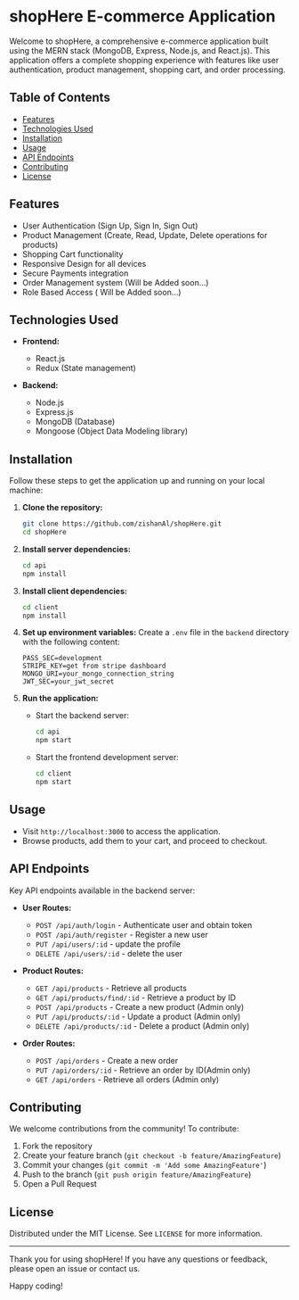# shopHere E-commerce Application

Welcome to shopHere, a comprehensive e-commerce application built using the MERN stack (MongoDB, Express, Node.js, and React.js). This application offers a complete shopping experience with features like user authentication, product management, shopping cart, and order processing.

## Table of Contents
- [Features](#features)
- [Technologies Used](#technologies-used)
- [Installation](#installation)
- [Usage](#usage)
- [API Endpoints](#api-endpoints)
- [Contributing](#contributing)
- [License](#license)

## Features
- User Authentication (Sign Up, Sign In, Sign Out)
- Product Management (Create, Read, Update, Delete operations for products)
- Shopping Cart functionality
- Responsive Design for all devices
- Secure Payments integration
- Order Management system (Will be Added soon...)
- Role Based Access ( Will be Added soon...)

## Technologies Used
- **Frontend:**
  - React.js
  - Redux (State management)

- **Backend:**
  - Node.js
  - Express.js
  - MongoDB (Database)
  - Mongoose (Object Data Modeling library)

## Installation
Follow these steps to get the application up and running on your local machine:

1. **Clone the repository:**
    ```sh
    git clone https://github.com/zishanAl/shopHere.git
    cd shopHere
    ```

2. **Install server dependencies:**
    ```sh
    cd api
    npm install
    ```

3. **Install client dependencies:**
    ```sh
    cd client
    npm install
    ```

4. **Set up environment variables:**
    Create a `.env` file in the `backend` directory with the following content:
    ```
    PASS_SEC=development
    STRIPE_KEY=get from stripe dashboard
    MONGO_URI=your_mongo_connection_string
    JWT_SEC=your_jwt_secret
    ```

5. **Run the application:**
    - Start the backend server:
      ```sh
      cd api
      npm start
      ```
    - Start the frontend development server:
      ```sh
      cd client
      npm start
      ```

## Usage
- Visit `http://localhost:3000` to access the application.
- Browse products, add them to your cart, and proceed to checkout.

## API Endpoints
Key API endpoints available in the backend server:

- **User Routes:**
  - `POST /api/auth/login` - Authenticate user and obtain token
  - `POST /api/auth/register` - Register a new user
  - `PUT /api/users/:id` - update the profile
  - `DELETE /api/users/:id` - delete the user

- **Product Routes:**
  - `GET /api/products` - Retrieve all products
  - `GET /api/products/find/:id` - Retrieve a product by ID
  - `POST /api/products` - Create a new product (Admin only)
  - `PUT /api/products/:id` - Update a product (Admin only)
  - `DELETE /api/products/:id` - Delete a product (Admin only)

- **Order Routes:**
  - `POST /api/orders` - Create a new order
  - `PUT /api/orders/:id` - Retrieve an order by ID(Admin only)
  - `GET /api/orders` - Retrieve all orders (Admin only)

## Contributing
We welcome contributions from the community! To contribute:

1. Fork the repository
2. Create your feature branch (`git checkout -b feature/AmazingFeature`)
3. Commit your changes (`git commit -m 'Add some AmazingFeature'`)
4. Push to the branch (`git push origin feature/AmazingFeature`)
5. Open a Pull Request

## License
Distributed under the MIT License. See `LICENSE` for more information.

---

Thank you for using shopHere! If you have any questions or feedback, please open an issue or contact us.

Happy coding!
